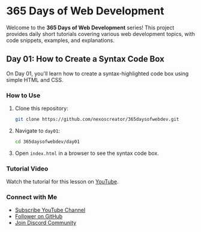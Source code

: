 # 365 Days of Web Development

Welcome to the **365 Days of Web Development** series! This project provides daily short tutorials covering various web development topics, with code snippets, examples, and explanations.

## Day 01: How to Create a Syntax Code Box

On Day 01, you'll learn how to create a syntax-highlighted code box using simple HTML and CSS.

### How to Use
1. Clone this repository:
   ```bash
   git clone https://github.com/nexoscreator/365daysofwebdev.git
   ```
2. Navigate to `day01`:
   ```bash
   cd 365daysofwebdev/day01
   ```
3. Open `index.html` in a browser to see the syntax code box.

### Tutorial Video
Watch the tutorial for this lesson on [YouTube](https://youtube.com/playlist?list=PLsi_twzeQSKRxJ7AkX_FpbalYD0bjsxZ0).

### Connect with Me
- [Subscribe YouTube Channel](https://youtube.com/@nexoscreator)
- [Follower on GitHub](https://github.com/nexoscreator)
- [Join Discord Community](https://discord.com/invite/A3euTAVqHv)